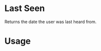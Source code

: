# Last Seen

Returns the date the user was last heard from.

# Usage
```!lastseen <User> - Returns the date the user was last heard from.